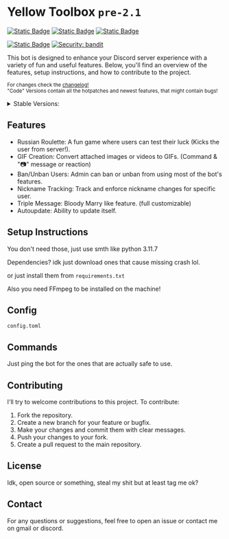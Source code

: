 # Yellow Toolbox `pre-2.1`

[![Static Badge](https://img.shields.io/badge/Stable_Version-2.0-yellow)](https://github.com/KRWCLASSIC/YellowToolbox/tree/6ac8b708e3a09086ee824d0c0369472fb1fc52dd)
[![Static Badge](https://img.shields.io/badge/Code_Version--pre-2.1-yellow)](https://github.com/KRWCLASSIC/YellowToolbox)
[![Static Badge](https://img.shields.io/badge/Maintainer-KRWCLASSIC-green)](https://github.com/KRWCLASSIC)

[![Static Badge](https://img.shields.io/badge/Current_State-Beta-red)](where_u_goin_dawg)
[![Security: bandit](https://img.shields.io/badge/Security-bandit-yellow.svg)](https://github.com/PyCQA/bandit)

This bot is designed to enhance your Discord server experience with a variety of fun and useful features. Below, you'll find an overview of the features, setup instructions, and how to contribute to the project.

<sub>For changes check the <a href="https://github.com/KRWCLASSIC/YellowToolbox/blob/main/files/misc/changelog.txt">changelog!</a></sub><br>
<sub>"Code" Versions contain all the hotpatches and newest features, that might contain bugs!</sub>
<details>
<summary>Stable Versions:</summary>
<a href="https://github.com/KRWCLASSIC/YellowToolbox/tree/6ac8b708e3a09086ee824d0c0369472fb1fc52dd">Latest - 2.0</a><br>
<sub><a href="https://github.com/KRWCLASSIC/YellowToolbox/tree/5e21ad094f5a0c32f73e0afdb2d355f5a18386cc">1.9</a></sub><br>
<sub><a href="https://github.com/KRWCLASSIC/YellowToolbox/tree/910a1313da33aa6cd79f7d4838fd600e6b69944e">1.8</a></sub><br>
<sub><a href="https://github.com/KRWCLASSIC/YellowToolbox/tree/bfd789c3e0e9469d8c210ac35331394c98639fca">1.7</a></sub><br>
<sub><a href="https://github.com/KRWCLASSIC/YellowToolbox/tree/5192439a3dbbce54edde1440fac6ceee54754c0f">1.6</a></sub><br>
<sub><a href="https://github.com/KRWCLASSIC/YellowToolbox/tree/9e04f9060edae2a102e37ae245e6c767b8328b5e">1.5</a></sub><br>
<sub><a href="https://github.com/KRWCLASSIC/YellowToolbox/tree/d135c289d90f62d83e2993bc044af8af70682e83">1.4</a></sub><br>
<sub><a href="https://github.com/KRWCLASSIC/YellowToolbox/tree/86b873cedd16cdd924d5e06bf06a584676f626e0">1.3</a></sub><br>
<sub><a href="https://github.com/KRWCLASSIC/YellowToolbox/tree/6c041521391a59dcc5033191994e0605fd1a33d6">1.2</a></sub><br>
<sub><a href="https://github.com/KRWCLASSIC/YellowToolbox/tree/9ac6d7cc7d1de5784b167149c18c656343168fed">1.1</a></sub><br>
<sub><a href="https://github.com/KRWCLASSIC/YellowToolbox/tree/71bec75a9213724ef674ac19d8863e14fc61643c">1.0</a></sub><br>
</details>

## Features

- Russian Roulette: A fun game where users can test their luck (Kicks the user from server!).
- GIF Creation: Convert attached images or videos to GIFs. (Command & "📷" message or reaction)
- Ban/Unban Users: Admin can ban or unban from using most of the bot's features.
- Nickname Tracking: Track and enforce nickname changes for specific user.
- Triple Message: Bloody Marry like feature. (full customizable)
- Autoupdate: Ability to update itself.

## Setup Instructions

You don't need those, just use smth like python 3.11.7

Dependencies? idk just download ones that cause missing crash lol.

or just install them from `requirements.txt`

Also you need FFmpeg to be installed on the machine!

## Config

`config.toml`

## Commands

Just ping the bot for the ones that are actually safe to use.

## Contributing

I'll try to welcome contributions to this project. To contribute:

1. Fork the repository.
2. Create a new branch for your feature or bugfix.
3. Make your changes and commit them with clear messages.
4. Push your changes to your fork.
5. Create a pull request to the main repository.

## License

Idk, open source or something, steal my shit but at least tag me ok?

## Contact

For any questions or suggestions, feel free to open an issue or contact me on gmail or discord.
